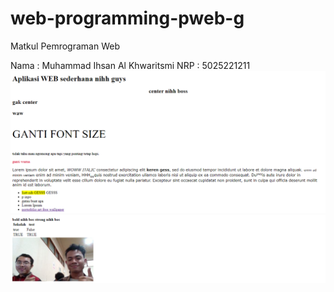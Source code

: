 # web-programming-pweb-g
 Matkul Pemrograman Web

 Nama   : Muhammad Ihsan Al Khwaritsmi
 NRP    : 5025221211
 ![Alt text](<Screenshot 2023-09-04 090335.png>)
![Alt text](<Screenshot 2023-09-04 092427.png>)